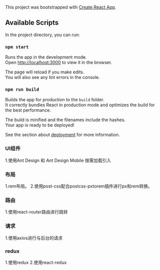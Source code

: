 This project was bootstrapped with [Create React App](https://github.com/facebook/create-react-app).

## Available Scripts

In the project directory, you can run:

### `npm start`

Runs the app in the development mode.<br>
Open [http://localhost:3000](http://localhost:3000) to view it in the browser.

The page will reload if you make edits.<br>
You will also see any lint errors in the console.

### `npm run build`

Builds the app for production to the `build` folder.<br>
It correctly bundles React in production mode and optimizes the build for the best performance.

The build is minified and the filenames include the hashes.<br>
Your app is ready to be deployed!

See the section about [deployment](https://facebook.github.io/create-react-app/docs/deployment) for more information.

### UI组件
1.使用Ant Design 和 Ant Design Mobile 按需加载引入

### 布局
1.rem布局。
2.使用post-css配合postcss-pxtorem插件进行px和rem转换。

### 路由
1.使用react-router路由进行跳转

### 请求
1.使用axios进行与后台的请求

### redux
1.使用redux
2.使用react-redux
